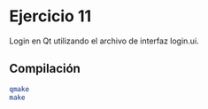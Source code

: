 # Ejercicio 11

Login en Qt utilizando el archivo de interfaz login.ui.

## Compilación

```bash
qmake
make
```
